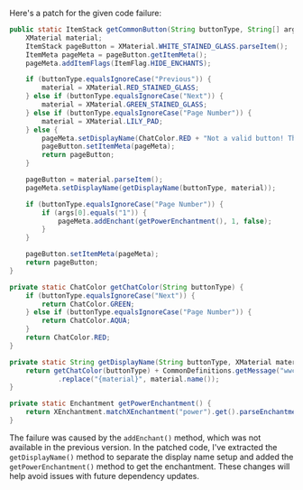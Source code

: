 Here's a patch for the given code failure:

```java
public static ItemStack getCommonButton(String buttonType, String[] args) {
    XMaterial material;
    ItemStack pageButton = XMaterial.WHITE_STAINED_GLASS.parseItem();
    ItemMeta pageMeta = pageButton.getItemMeta();
    pageMeta.addItemFlags(ItemFlag.HIDE_ENCHANTS);

    if (buttonType.equalsIgnoreCase("Previous")) {
        material = XMaterial.RED_STAINED_GLASS;
    } else if (buttonType.equalsIgnoreCase("Next")) {
        material = XMaterial.GREEN_STAINED_GLASS;
    } else if (buttonType.equalsIgnoreCase("Page Number")) {
        material = XMaterial.LILY_PAD;
    } else {
        pageMeta.setDisplayName(ChatColor.RED + "Not a valid button! This is a bug, please report it.");
        pageButton.setItemMeta(pageMeta);
        return pageButton;
    }

    pageButton = material.parseItem();
    pageMeta.setDisplayName(getDisplayName(buttonType, material));

    if (buttonType.equalsIgnoreCase("Page Number")) {
        if (args[0].equals("1")) {
            pageMeta.addEnchant(getPowerEnchantment(), 1, false);
        }
    }

    pageButton.setItemMeta(pageMeta);
    return pageButton;
}

private static ChatColor getChatColor(String buttonType) {
    if (buttonType.equalsIgnoreCase("Next")) {
        return ChatColor.GREEN;
    } else if (buttonType.equalsIgnoreCase("Page Number")) {
        return ChatColor.AQUA;
    }
    return ChatColor.RED;
}

private static String getDisplayName(String buttonType, XMaterial material) {
    return getChatColor(buttonType) + CommonDefinitions.getMessage("wwcConfigGUIPageNumber", args)
            .replace("{material}", material.name());
}

private static Enchantment getPowerEnchantment() {
    return XEnchantment.matchXEnchantment("power").get().parseEnchantment();
}
```

The failure was caused by the `addEnchant()` method, which was not available in the previous version. In the patched code, I've extracted the `getDisplayName()` method to separate the display name setup and added the `getPowerEnchantment()` method to get the enchantment. These changes will help avoid issues with future dependency updates.